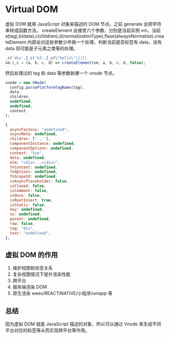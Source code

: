 # Virtual DOM

虚拟 DOM 就用 JavaScript 对象来描述的 DOM 节点。之前 generate 会把字符串转成函数方法。
createElement 会接受六个参数，分别是当前实例 vm，当前 a(tag),b(data),c(children),d(normalizationType),flase(alwaysNormalize).createElement 内部会对这些参数少传做一个处理，判断当前是否标签有 data，没有 data 则可能是子元素之类等的处理。

```js
_c('div',[_c('h3',[_v(\"hello\")])])
vm.\_c = (a, b, c, d) => createElement(vm, a, b, c, d, false);
```

然后处理过的 tag 和 data 等参数新建一个 vnode 节点。

```js
vnode = new VNode(
  config.parsePlatformTagName(tag),
  data,
  children,
  undefined,
  undefined,
  context
);
```

```js
{
  asyncFactory: "undefined",
  asyncMeta: undefined,
  children: ["..."],
  componentInstance: undefined,
  componentOptions: undefined,
  context: "Vue",
  data: undefined,
  elm: "<div>...</div>",
  fnContext: undefined,
  fnOptions: undefined,
  fnScopeId: undefined,
  isAsyncPlaceholder: false,
  isCloned: false,
  isComment: false,
  isOnce: false,
  isRootInsert: true,
  isStatic: false,
  key: undefined,
  ns: undefined,
  parent: undefined,
  raw: false,
  tag: "div",
  text: "undefined",
};

```

## 虚拟 DOM 的作用

1. 维护视图和状态关系
2. 复杂视图情况下提升渲染性能
3. 跨平台
4. 服务端渲染 DOM
5. 原生渲染 weex/REACT/NATIVE/小程序/uniapp 等

## 总结

因为虚拟 DOM 就是 JavaScript 描述的对象，所以可以通过 Vnode 来生成不同平台对应的标签等从而实现跨平台等作用。
